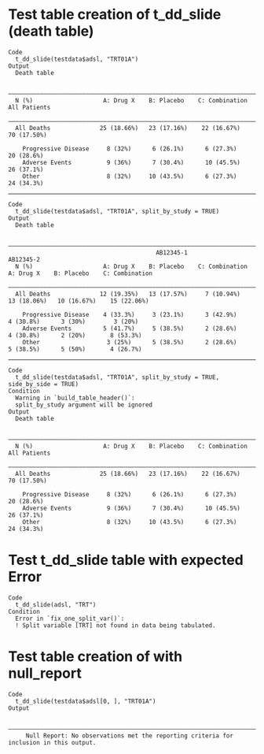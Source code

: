 # Test table creation of t_dd_slide (death table)

    Code
      t_dd_slide(testdata$adsl, "TRT01A")
    Output
      Death table
      
      —————————————————————————————————————————————————————————————————————————————————
      N (%)                    A: Drug X    B: Placebo    C: Combination   All Patients
      —————————————————————————————————————————————————————————————————————————————————
      All Deaths              25 (18.66%)   23 (17.16%)    22 (16.67%)     70 (17.50%) 
                                                                                       
        Progressive Disease     8 (32%)      6 (26.1%)      6 (27.3%)       20 (28.6%) 
        Adverse Events          9 (36%)      7 (30.4%)      10 (45.5%)      26 (37.1%) 
        Other                   8 (32%)     10 (43.5%)      6 (27.3%)       24 (34.3%) 

---

    Code
      t_dd_slide(testdata$adsl, "TRT01A", split_by_study = TRUE)
    Output
      Death table
      
      ———————————————————————————————————————————————————————————————————————————————————————————————————————————————
                                              AB12345-1                                    AB12345-2                 
      N (%)                    A: Drug X    B: Placebo    C: Combination    A: Drug X    B: Placebo    C: Combination
      ———————————————————————————————————————————————————————————————————————————————————————————————————————————————
      All Deaths              12 (19.35%)   13 (17.57%)     7 (10.94%)     13 (18.06%)   10 (16.67%)    15 (22.06%)  
                                                                                                                     
        Progressive Disease    4 (33.3%)     3 (23.1%)      3 (42.9%)       4 (30.8%)      3 (30%)        3 (20%)    
        Adverse Events         5 (41.7%)     5 (38.5%)      2 (28.6%)       4 (30.8%)      2 (20%)       8 (53.3%)   
        Other                   3 (25%)      5 (38.5%)      2 (28.6%)       5 (38.5%)      5 (50%)       4 (26.7%)   

---

    Code
      t_dd_slide(testdata$adsl, "TRT01A", split_by_study = TRUE, side_by_side = TRUE)
    Condition
      Warning in `build_table_header()`:
      split_by_study argument will be ignored
    Output
      Death table
      
      —————————————————————————————————————————————————————————————————————————————————
      N (%)                    A: Drug X    B: Placebo    C: Combination   All Patients
      —————————————————————————————————————————————————————————————————————————————————
      All Deaths              25 (18.66%)   23 (17.16%)    22 (16.67%)     70 (17.50%) 
                                                                                       
        Progressive Disease     8 (32%)      6 (26.1%)      6 (27.3%)       20 (28.6%) 
        Adverse Events          9 (36%)      7 (30.4%)      10 (45.5%)      26 (37.1%) 
        Other                   8 (32%)     10 (43.5%)      6 (27.3%)       24 (34.3%) 

# Test t_dd_slide table with expected Error

    Code
      t_dd_slide(adsl, "TRT")
    Condition
      Error in `fix_one_split_var()`:
      ! Split variable [TRT] not found in data being tabulated.

# Test table creation of with null_report

    Code
      t_dd_slide(testdata$adsl[0, ], "TRT01A")
    Output
                                                                                              
      ————————————————————————————————————————————————————————————————————————————————————————
         Null Report: No observations met the reporting criteria for inclusion in this output.

